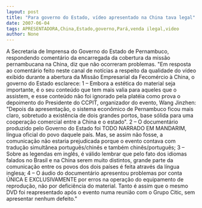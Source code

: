 ```yaml
---
layout: post
title: "Para governo do Estado, vídeo apresentado na China tava legal"
date: 2007-06-04
tags: APRESENTADORA,China,Estado,governo,Pará,venda ilegal,video
author: None
---
```


A Secretaria de Imprensa do Governo do Estado de Pernambuco, respondendo coment&aacute;rio da encarregada da cobertura da miss&atilde;o pernambucana na China, diz que n&atilde;o ocorreram problemas. 
&quot;Em resposta ao coment&aacute;rio feito neste canal de not&iacute;cias a respeito da qualidade do v&iacute;deo exibido durante a abertura da Miss&atilde;o Empresarial da Fecom&eacute;rcio &agrave; China, o governo do Estado esclarece:
1 &ndash; Embora a est&eacute;tica do material seja importante, &eacute; o seu conte&uacute;do que tem mais valia para aqueles que o assistem, e esse conte&uacute;do n&atilde;o foi ignorado pela plat&eacute;ia como prova o depoimento do Presidente do CCPIT, organizador do evento, Wang Jinzhen: &quot;Depois da apresenta&ccedil;&atilde;o, o sistema econ&ocirc;mico de Pernambuco ficou mais claro, sobretudo a exist&ecirc;ncia de dois grandes portos, base s&oacute;lida para uma coopera&ccedil;&atilde;o comercial entre a China e o estado&quot;.
2 &ndash; O document&aacute;rio produzido pelo Governo do Estado foi TODO NARRADO EM MANDARIM, l&iacute;ngua oficial do povo daquele pa&iacute;s. Mas, se assim n&atilde;o fosse, a comunica&ccedil;&atilde;o n&atilde;o estaria prejudicada porque o evento contava com tradu&ccedil;&atilde;o simult&acirc;nea portugu&ecirc;s/chin&ecirc;s e tamb&eacute;m chin&ecirc;s/portugu&ecirc;s;
3 &ndash; Sobre as legendas em ingl&ecirc;s, &eacute; v&aacute;lido lembrar que pelo fato dos idiomas falados no Brasil e na China serem muito distintos, grande parte da comunica&ccedil;&atilde;o entre os povos dos dois pa&iacute;ses &eacute; feita atrav&eacute;s da l&iacute;ngua inglesa;
4 &ndash; O &aacute;udio do document&aacute;rio apresentou problemas por conta &Uacute;NICA E EXCLUSIVAMENTE por erros na opera&ccedil;&atilde;o do equipamento de reprodu&ccedil;&atilde;o, n&atilde;o por defici&ecirc;ncia do material. Tanto &eacute; assim que o mesmo DVD foi reapresentado ap&oacute;s o evento numa reuni&atilde;o com o Grupo Citic, sem apresentar nenhum defeito.&quot;
&nbsp;
 